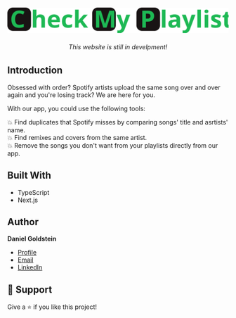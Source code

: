 <h4 align="center">  


![](public/readmeTitle.svg)

</h4>

<h6 align="center">This  website is still in develpment!</h6>

## Introduction

Obsessed with order? Spotify artists upload the same song over and over again and you're losing track? We are here for you.

With our app, you could use the following tools:

💥 Find duplicates that Spotify misses by comparing songs' title and asrtists' name.<br/>
💥 Find remixes and covers from the same artist.<br/>
💥 Remove the songs you don't want from your playlists directly from our app.<br/>

## Built With
- TypeScript
- Next.js

## Author

**Daniel Goldstein**

- [Profile](https://github.com/dstr951?tab=repositories )
- [Email](mailto:dstr159@gmail.com?subject=Hi "Hi!")
- [LinkedIn](https://www.linkedin.com/in/daniel-goldstein-/ "Welcome")

## 🤝 Support

Give a ⭐️ if you like this project!
